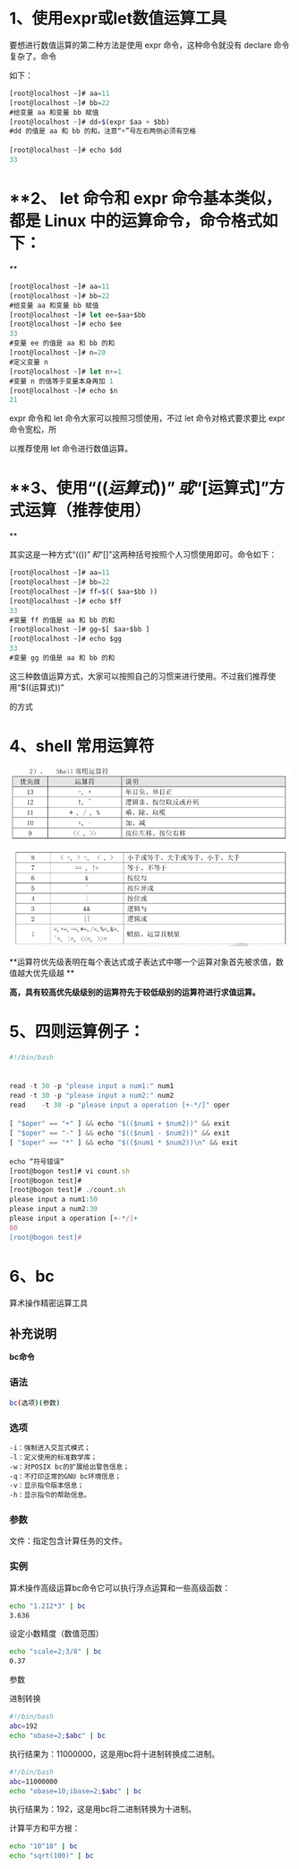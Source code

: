# **1、使用expr或let数值运算工具**

要想进行数值运算的第二种方法是使用 expr 命令，这种命令就没有 declare 命令复杂了。命令


如下：

```javascript
[root@localhost ~]# aa=11
[root@localhost ~]# bb=22
#给变量 aa 和变量 bb 赋值
[root@localhost ~]# dd=$(expr $aa + $bb)
#dd 的值是 aa 和 bb 的和。注意“+”号左右两侧必须有空格

[root@localhost ~]# echo $dd
33
```

# **2、 let 命令和 expr 命令基本类似，都是 Linux 中的运算命令，命令格式如下：
**

```javascript
[root@localhost ~]# aa=11
[root@localhost ~]# bb=22
#给变量 aa 和变量 bb 赋值
[root@localhost ~]# let ee=$aa+$bb
[root@localhost ~]# echo $ee
33
#变量 ee 的值是 aa 和 bb 的和
[root@localhost ~]# n=20
#定义变量 n
[root@localhost ~]# let n+=1
#变量 n 的值等于变量本身再加 1
[root@localhost ~]# echo $n
21
```

expr 命令和 let 命令大家可以按照习惯使用，不过 let 命令对格式要求要比 expr 命令宽松，所


以推荐使用 let 命令进行数值运算。

# **3、使用“$((运算式))”或“$[运算式]”方式运算（****推荐使用）****
**

其实这是一种方式“$(())”和“$[]”这两种括号按照个人习惯使用即可。命令如下：


```javascript
[root@localhost ~]# aa=11
[root@localhost ~]# bb=22
[root@localhost ~]# ff=$(( $aa+$bb ))
[root@localhost ~]# echo $ff
33
#变量 ff 的值是 aa 和 bb 的和
[root@localhost ~]# gg=$[ $aa+$bb ]
[root@localhost ~]# echo $gg
33
#变量 gg 的值是 aa 和 bb 的和
```

这三种数值运算方式，大家可以按照自己的习惯来进行使用。不过我们推荐使用“$((运算式))”


的方式

# **4、shell 常用运算符**

![](images/WEBRESOURCE9ef744bd36ecdb7ccae02d94c0e2d437截图.png)

![](images/WEBRESOURCE808a9432cd7229f56e42c64f3f69db94截图.png)

**运算符优先级表明在每个表达式或子表达式中哪一个运算对象首先被求值，数值越大优先级越
**

**高，具有较高优先级级别的运算符先于较低级别的运算符进行求值运算。**

# **5、四则运算例子：**

```javascript
#!/bin/bash


read -t 30 -p "please input a num1:" num1
read -t 30 -p "please input a num2:" num2
read    -t 30 -p "please input a operation [+-*/]" oper

[ "$oper" == "+" ] && echo "$(($num1 + $num2))" && exit
[ "$oper" == "-" ] && echo "$(($num1 - $num2))" && exit
[ "$oper" == "*" ] && echo "$(($num1 * $num2))\n" && exit

echo “符号错误“
[root@bogon test]# vi count.sh 
[root@bogon test]# 
[root@bogon test]# ./count.sh 
please input a num1:50
please input a num2:30
please input a operation [+-*/]+
80
[root@bogon test]# 


```

# 6、bc

算术操作精密运算工具

## 补充说明

**bc命令**

### 语法

```bash
bc(选项)(参数)
```

### 选项

```bash
-i：强制进入交互式模式；
-l：定义使用的标准数学库；
-w：对POSIX bc的扩展给出警告信息；
-q：不打印正常的GNU bc环境信息；
-v：显示指令版本信息；
-h：显示指令的帮助信息。
```

### 参数

文件：指定包含计算任务的文件。

### 实例

算术操作高级运算bc命令它可以执行浮点运算和一些高级函数：

```bash
echo "1.212*3" | bc 
3.636
```

设定小数精度（数值范围）

```bash
echo "scale=2;3/8" | bc
0.37
```

参数

进制转换

```bash
#!/bin/bash
abc=192
echo "obase=2;$abc" | bc
```

执行结果为：11000000，这是用bc将十进制转换成二进制。

```bash
#!/bin/bash
abc=11000000
echo "obase=10;ibase=2;$abc" | bc
```

执行结果为：192，这是用bc将二进制转换为十进制。

计算平方和平方根：

```bash
echo "10^10" | bc
echo "sqrt(100)" | bc
```